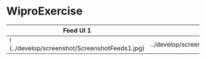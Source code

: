 # WiproExercise

| Feed UI 1     | Feed UI   |
|------------|-------------|
| !(../develop/screenshot/ScreenshotFeeds1.jpg) | ../develop/screenshot/ScreenshotFeeds2.jpg |

